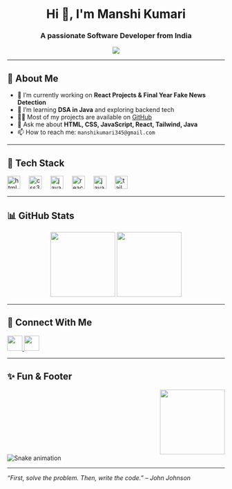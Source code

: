 
<h1 align="center">Hi 👋, I'm Manshi Kumari</h1>
<h3 align="center">A passionate Software Developer from India</h3>

<p align="center">
  <img src="https://readme-typing-svg.demolab.com/?lines=Frontend%20Developer;React%20%7C%20Tailwind%20Enthusiast;Loves%20Clean%20UI%20Design;DSA%20in%20Java%20Learner;&font=Fira%20Code&center=true&width=440&height=45&color=f75c7e&vCenter=true&pause=1000" />
</p>

---

## 🚀 About Me

- 🔭 I’m currently working on **React Projects & Final Year Fake News Detection**
- 🌱 I’m learning **DSA in Java** and exploring backend tech
- 👨‍💻 Most of my projects are available on [GitHub](https://github.com/manshikumari67)
- 💬 Ask me about **HTML, CSS, JavaScript, React, Tailwind, Java**
- 📫 How to reach me: `manshikumari345@gmail.com`

---

## 🧰 Tech Stack

<div align="left">
  <img src="https://cdn.jsdelivr.net/gh/devicons/devicon/icons/html5/html5-original.svg" height="30" alt="html5 logo" />
  <img width="12" />
  <img src="https://cdn.jsdelivr.net/gh/devicons/devicon/icons/css3/css3-original.svg" height="30" alt="css3 logo" />
  <img width="12" />
  <img src="https://cdn.jsdelivr.net/gh/devicons/devicon/icons/javascript/javascript-original.svg" height="30" alt="javascript logo" />
  <img width="12" />
  <img src="https://cdn.jsdelivr.net/gh/devicons/devicon/icons/react/react-original.svg" height="30" alt="react logo" />
  <img width="12" />
  <img src="https://cdn.jsdelivr.net/gh/devicons/devicon/icons/java/java-original.svg" height="30" alt="java logo" />
  <img width="12" />
  <img src="https://cdn.jsdelivr.net/gh/devicons/devicon@latest/icons/tailwindcss/tailwindcss-original.svg" height="30" alt="tailwind logo" />
</div>

---

## 📊 GitHub Stats

<div align="center">
  <img src="https://github-readme-stats.vercel.app/api?username=manshikumari67&hide_title=false&hide_rank=false&show_icons=true&include_all_commits=true&count_private=true&theme=dracula&locale=en&hide_border=false" height="150" />
  <img src="https://github-readme-stats.vercel.app/api/top-langs?username=manshikumari67&locale=en&hide_title=false&layout=compact&card_width=320&langs_count=5&theme=dracula&hide_border=false" height="150" />
</div>

---

## 🔗 Connect With Me

<div align="left">
  <a href="mailto:manshikumari345@gmail.com">
    <img src="https://img.shields.io/static/v1?message=Gmail&logo=gmail&label=&color=D14836&logoColor=white&labelColor=&style=for-the-badge" height="35" />
  </a>
  <a href="https://linkedin.com/in/your-linkedin-profile" target="_blank">
    <img src="https://img.shields.io/static/v1?message=LinkedIn&logo=linkedin&label=&color=0077B5&logoColor=white&labelColor=&style=for-the-badge" height="35" />
  </a>
  <!-- Add more links if you want -->
</div>

---

## ✨ Fun & Footer

<img align="right" height="150" src="https://i.imgflip.com/65efzo.gif" />

<br clear="both">

<img src="https://raw.githubusercontent.com/maurodesouza/maurodesouza/output/snake.svg" alt="Snake animation" />

---

_“First, solve the problem. Then, write the code.” – John Johnson_

